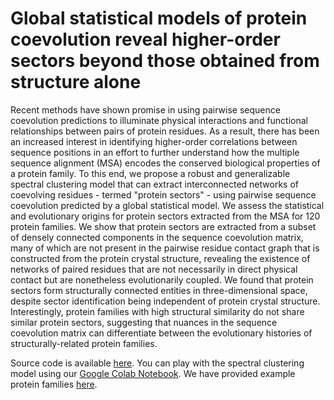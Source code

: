 # Global statistical models of protein coevolution reveal higher-order sectors beyond those obtained from structure alone

Recent methods have shown promise in using pairwise sequence coevolution predictions to illuminate physical interactions and functional relationships between pairs of protein residues. As a result, there has been an increased interest in identifying higher-order correlations between sequence positions in an effort to further understand how the multiple sequence alignment (MSA) encodes the conserved biological properties of a protein family. To this end, we propose a robust and generalizable spectral clustering model that can extract interconnected networks of coevolving residues - termed "protein sectors" - using pairwise sequence coevolution predicted by a global statistical model. We assess the statistical and evolutionary origins for protein sectors extracted from the MSA for 120 protein families. We show that protein sectors are extracted from a subset of densely connected components in the sequence coevolution matrix, many of which are not present in the pairwise residue contact graph that is constructed from the protein crystal structure, revealing the existence of networks of paired residues that are not necessarily in direct physical contact but are nonetheless evolutionarily coupled. We found that protein sectors form structurally connected entities in three-dimensional space, despite sector identification being independent of protein crystal structure. Interestingly, protein families with high structural similarity do not share similar protein sectors, suggesting that nuances in the sequence coevolution matrix can differentiate between the evolutionary histories of structurally-related protein families.

Source code is available [here](https://github.com/cs975/protein_sectors/blob/main/model_functions.py). You can play with the spectral clustering model using our [Google Colab Notebook](https://github.com/cs975/protein_sectors/blob/main/manuscript_model.ipynb). We have provided example protein families [here](https://github.com/cs975/protein_sectors/tree/main/examples).

